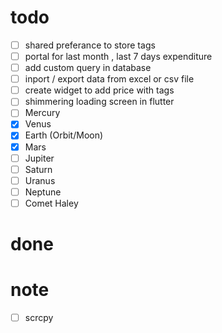 # todo
- [ ] shared preferance to store tags
- [ ]  portal for last month , last 7 days expenditure
- [ ]  add custom query in database
- [ ]  inport / export data from excel or csv file
- [ ]  create widget to add price with tags
- [ ]  shimmering loading screen in flutter
- [ ] Mercury
- [x] Venus
- [x] Earth (Orbit/Moon)
- [x] Mars
- [ ] Jupiter
- [ ] Saturn
- [ ] Uranus
- [ ] Neptune
- [ ] Comet Haley

# done


# note
- [ ]  scrcpy
